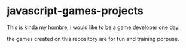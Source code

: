 # javascript-games-projects
This is kinda my hombre, i would like to be a game developer one day.

the games created on this repository are for fun and training porpuse.

